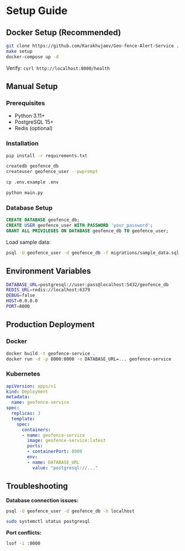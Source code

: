 # Setup Guide

## Docker Setup (Recommended)

```bash
git clone https://github.com/Karakhujaev/Geo-fence-Alert-Service .
make setup
docker-compose up -d
```

Verify: `curl http://localhost:8000/health`

## Manual Setup

### Prerequisites
- Python 3.11+
- PostgreSQL 15+
- Redis (optional)

### Installation

```bash
pip install -r requirements.txt

createdb geofence_db
createuser geofence_user --pwprompt

cp .env.example .env

python main.py
```

### Database Setup

```sql
CREATE DATABASE geofence_db;
CREATE USER geofence_user WITH PASSWORD 'your_password';
GRANT ALL PRIVILEGES ON DATABASE geofence_db TO geofence_user;
```

Load sample data:
```bash
psql -U geofence_user -d geofence_db -f migrations/sample_data.sql
```

## Environment Variables

```bash
DATABASE_URL=postgresql://user:pass@localhost:5432/geofence_db
REDIS_URL=redis://localhost:6379
DEBUG=false
HOST=0.0.0.0
PORT=8000
```

## Production Deployment

### Docker
```bash
docker build -t geofence-service .
docker run -d -p 8000:8000 -e DATABASE_URL=... geofence-service
```

### Kubernetes
```yaml
apiVersion: apps/v1
kind: Deployment
metadata:
  name: geofence-service
spec:
  replicas: 3
  template:
    spec:
      containers:
      - name: geofence-service
        image: geofence-service:latest
        ports:
        - containerPort: 8000
        env:
        - name: DATABASE_URL
          value: "postgresql://..."
```

## Troubleshooting

**Database connection issues:**
```bash
psql -U geofence_user -d geofence_db -h localhost

sudo systemctl status postgresql
```

**Port conflicts:**
```bash
lsof -i :8000
```